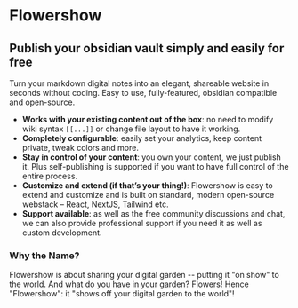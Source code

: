 # Flowershow

## Publish your obsidian vault simply and easily for free

Turn your markdown digital notes into an elegant, shareable website in seconds without coding. Easy to use, fully-featured, obsidian compatible and open-source.

- **Works with your existing content out of the box**: no need to modify wiki syntax `[[...]]` or change file layout to have it working.
- **Completely configurable**: easily set your analytics, keep content private, tweak colors and more. 
- **Stay in control of your content**: you own your content, we just publish it. Plus self-publishing is supported if you want to have full control of the entire process.
- **Customize and extend (if that’s your thing!)**: Flowershow is easy to extend and customize and is built on standard, modern open-source webstack – React, NextJS, Tailwind etc.
- **Support available**: as well as the free community discussions and chat, we can also provide professional support if you need it as well as custom development.

### Why the Name?

Flowershow is about sharing your digital garden -- putting it "on show" to the world. And what do you have in your garden? Flowers! Hence "Flowershow": it "shows off your digital garden to the world"!